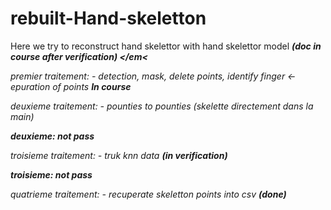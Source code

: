 # rebuilt-Hand-skeletton

Here we try to reconstruct hand skelettor with hand skelettor model <strong><em>(doc in course after verification) </em<</strong>


premier traitement: - detection, mask, delete points, identify finger <- epuration of points <strong><em> In course </em></strong>

deuxieme traitement:  - pounties to pounties (skelette directement dans la main)

<strong><em> deuxieme: not pass </em></strong>

troisieme traitement:  - truk knn data <strong><em>(in verification) </em></strong>

<strong><em> troisieme: not pass </em></strong>

quatrieme traitement:  - recuperate skeletton points into csv <strong><em>(done) </em></strong>




